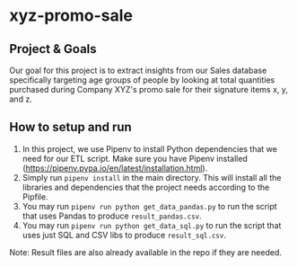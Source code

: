 # xyz-promo-sale

## Project & Goals
Our goal for this project is to extract insights from our Sales database specifically targeting age groups of people by looking at total quantities purchased during Company XYZ's promo sale for their signature items x, y, and z.

## How to setup and run
1. In this project, we use Pipenv to install Python dependencies that we need for our ETL script. Make sure you have Pipenv installed (https://pipenv.pypa.io/en/latest/installation.html).
2. Simply run `pipenv install` in the main directory. This will install all the libraries and dependencies that the project needs according to the Pipfile.
3. You may run `pipenv run python get_data_pandas.py` to run the script that uses Pandas to produce `result_pandas.csv`.
4. You may run `pipenv run python get_data_sql.py` to run the script that uses just SQL and CSV libs to produce `result_sql.csv`.

Note: Result files are also already available in the repo if they are needed.
